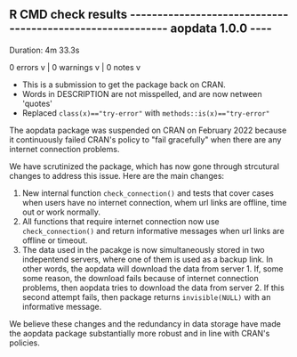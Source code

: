 ## R CMD check results ---------------------------------------------------------- aopdata 1.0.0 ----
Duration: 4m 33.3s

0 errors v | 0 warnings v | 0 notes v

* This is a submission to get the package back on CRAN.
* Words in DESCRIPTION are not misspelled, and are now netween 'quotes'
* Replaced `class(x)=="try-error"` with `methods::is(x)=="try-error"`

The aopdata package was suspended on CRAN on February 2022 because it continuously failed CRAN's policy to "fail gracefully" when there are any internet connection problems.

We have scrutinized the package, which has now gone through strcutural changes to address this issue. Here are the main changes:
1. New internal function `check_connection()` and tests that cover cases when users have no internet connection, whem url links are offline, time out or work normally.
2. All functions that require internet connection now use `check_connection()` and return informative messages when url links are offline or timeout.
3. The data used in the pacakge is now simultaneously stored in two indepentend servers, where one of them is used as a backup link. In other words, the aopdata will download the data from server 1. If, some some reason, the download fails because of internet connection problems, then aopdata tries to download the data from server 2. If this second attempt fails, then package returns `invisible(NULL)` with an informative message.

We believe these changes and the redundancy in data storage have made the aopdata package substantially more robust and in line with CRAN's policies.


